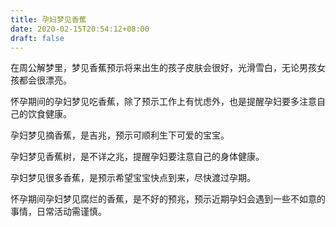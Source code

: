 ```yaml
---
title: 孕妇梦见香蕉
date: 2020-02-15T20:54:12+08:00
draft: false
---
```


在周公解梦里，梦见香蕉预示将来出生的孩子皮肤会很好，光滑雪白，无论男孩女孩都会很漂亮。


怀孕期间的孕妇梦见吃香蕉，除了预示工作上有忧虑外，也是提醒孕妇要多注意自己的饮食健康。


孕妇梦见摘香蕉，是吉兆，预示可顺利生下可爱的宝宝。


孕妇梦见香蕉树，是不详之兆，提醒孕妇要注意自己的身体健康。


孕妇梦见很多香蕉，是预示希望宝宝快点到来，尽快渡过孕期。


怀孕期间孕妇梦见腐烂的香蕉，是不好的预兆，预示近期孕妇会遇到一些不如意的事情，日常活动需谨慎。

